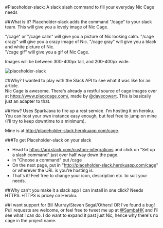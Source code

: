 #Placeholder-slack: A slack slash command to fill your everyday Nic Cage needs

##What is it?
Placeholder-slack adds the command "/cage" to your slack team.  This will give you a lovely image of Nic Cage.

"/cage" or "/cage calm" will give you a picture of Nic looking calm.
"/cage crazy" will give you a crazy image of Nic.
"/cage gray" will give you a black and white picture of Nic.  
"/cage gif" will give you a gif of Nic Cage.  

Images will be between 300-400px tall, and 200-400px wide.

![placeholder-slack](http://i.imgur.com/WGtQJ9R.png)

##Why?
I wanted to play with the Slack API to see what it was like for an article.  
Nic Cage is awesome.
There's already a restful source of cage images over at https://www.placecage.com/, made by [@davecowart](http://www.twitter.com/davecowart).  This is basically
just an adapter to that.

##How?
Uses SparkJava to fire up a rest service. I'm hosting it on heroku. You can host your own instance easy enough, but feel free
to jump on mine (I'll try to keep downtime to a minimum).

Mine is at http://placeholder-slack.herokuapp.com/cage.

###To get Placeholder-slack on your slack
- Head to https://api.slack.com/custom-integrations and click on "Set up a slash command" just over half way down the page.
- In "Choose a command" put /cage
- On the next page, put in "http://placeholder-slack.herokuapp.com/cage" or wherever the URL is you're hosting is.
- That's it! Feel free to change your icon, description etc. to suit your needs.

##Why can't you make it a slack app I can install in one click?
Needs HTTPS. HTTPS is pricey on Heroku.  

##I want support for Bill Murray/Steven Segal/Others! OR I've found a bug!
Pull requests are welcome, or feel free to tweet me up at [@SambaHK](http://www.twitter.com/sambahk) and I'll see what I can do.
I do want to expand it past just Nic, hence why there's no cage in the project name.
 